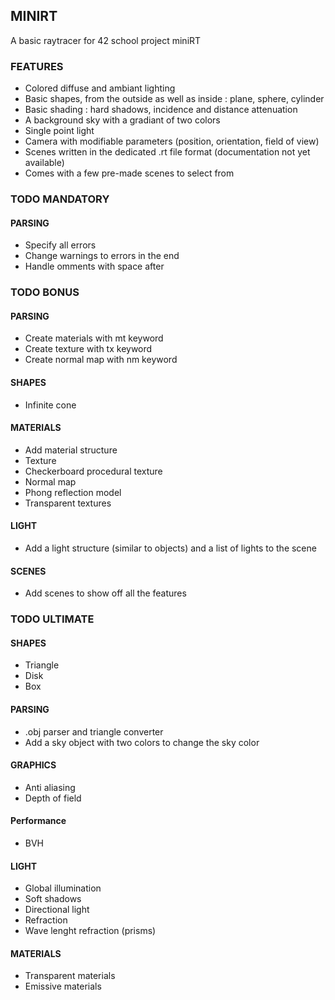 ## MINIRT

A basic raytracer for 42 school project miniRT

### FEATURES

- Colored diffuse and ambiant lighting
- Basic shapes, from the outside as well as inside : plane, sphere, cylinder
- Basic shading : hard shadows, incidence and distance attenuation
- A background sky with a gradiant of two colors 
- Single point light
- Camera with modifiable parameters (position, orientation, field of view)
- Scenes written in the dedicated .rt file format (documentation not yet available)
- Comes with a few pre-made scenes to select from

### TODO MANDATORY

#### PARSING
- Specify all errors
- Change warnings to errors in the end
- Handle omments with space after

### TODO BONUS

#### PARSING
- Create materials with mt keyword
- Create texture with tx keyword
- Create normal map with nm keyword

#### SHAPES
- Infinite cone

#### MATERIALS
- Add material structure
- Texture
- Checkerboard procedural texture
- Normal map
- Phong reflection model
- Transparent textures

#### LIGHT
- Add a light structure (similar to objects) and a list of lights to the scene

#### SCENES
- Add scenes to show off all the features

### TODO ULTIMATE

#### SHAPES
- Triangle
- Disk
- Box

#### PARSING
- .obj parser and triangle converter
- Add a sky object with two colors to change the sky color

#### GRAPHICS
- Anti aliasing
- Depth of field

#### Performance
- BVH

#### LIGHT
- Global illumination
- Soft shadows
- Directional light
- Refraction
- Wave lenght refraction (prisms)

#### MATERIALS
- Transparent materials
- Emissive materials
